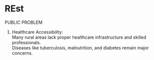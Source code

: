# REst
PUBLIC PROBLEM
1) Healthcare Accessibility:<br>
Many rural areas lack proper healthcare infrastructure and skilled professionals.<br>
Diseases like tuberculosis, malnutrition, and diabetes remain major concerns.


